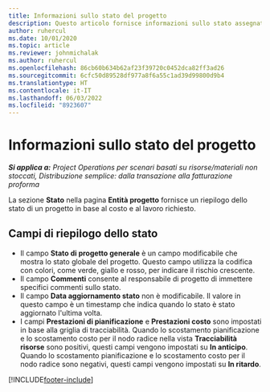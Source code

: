 ```yaml
---
title: Informazioni sullo stato del progetto
description: Questo articolo fornisce informazioni sullo stato assegnato ai progetti in Dynamics 365 Project Operations.
author: ruhercul
ms.date: 10/01/2020
ms.topic: article
ms.reviewer: johnmichalak
ms.author: ruhercul
ms.openlocfilehash: 86cb60b634b62af23f39720c0452dca82ff3ad26
ms.sourcegitcommit: 6cfc50d89528df977a8f6a55c1ad39d99800d9b4
ms.translationtype: HT
ms.contentlocale: it-IT
ms.lasthandoff: 06/03/2022
ms.locfileid: "8923607"
---
```

# <a name="understand-project-status"></a>Informazioni sullo stato del progetto

_**Si applica a:** Project Operations per scenari basati su risorse/materiali non stoccati, Distribuzione semplice: dalla transazione alla fatturazione proforma_


La sezione **Stato** nella pagina **Entità progetto** fornisce un riepilogo dello stato di un progetto in base al costo e al lavoro richiesto.


## <a name="status-summary-fields"></a>Campi di riepilogo dello stato

- Il campo **Stato di progetto generale** è un campo modificabile che mostra lo stato globale del progetto. Questo campo utilizza la codifica con colori, come verde, giallo e rosso, per indicare il rischio crescente. 
- Il campo **Commenti** consente al responsabile di progetto di immettere specifici commenti sullo stato. 
- Il campo **Data aggiornamento stato** non è modificabile. Il valore in questo campo è un timestamp che indica quando lo stato è stato aggiornato l'ultima volta.
- I campi **Prestazioni di pianificazione** e **Prestazioni costo** sono impostati in base alla griglia di tracciabilità. Quando lo scostamento pianificazione e lo scostamento costo per il nodo radice nella vista **Tracciabilità risorse** sono positivi, questi campi vengono impostati su **In anticipo**. Quando lo scostamento pianificazione e lo scostamento costo per il nodo radice sono negativi, questi campi vengono impostati su **In ritardo**.


[!INCLUDE[footer-include](../includes/footer-banner.md)]